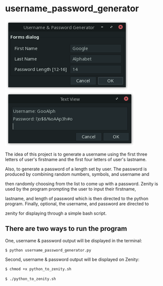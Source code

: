 # username_password_generator

![usr_pswd_gen](https://github.com/naa-7/username_password_generator/blob/main/usr_pswd_gen.png)
![result](https://github.com/naa-7/username_password_generator/blob/main/result.png)

The idea of this project is to generate a username using the first three letters of user's firstname and the first four letters of user's lastname.

Also, to generate a password of a length set by user. The password is produced by combining random numbers, symbols, and username and
 
then randomly choosing from the list to come up with a password. Zenity is used by the program prompting the user to input their firstname,

lastname, and length of password which is then directed to the python program. Finally, optional, the username, and password are directed to

zenity for displaying through a simple bash script.


## There are two ways to run the program

 One, username & password output will be displayed in the terminal:

    $ python username_password_generator.py


Second, username & password output will be displayed on Zenity:
   
    $ chmod +x python_to_zenity.sh

    $ ./python_to_zenity.sh
